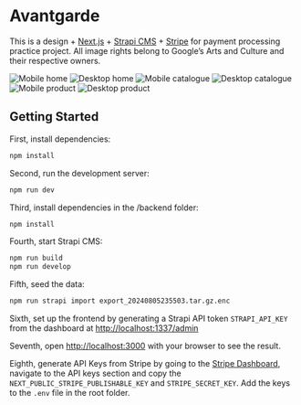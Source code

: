 # Avantgarde

This is a design + [Next.js](https://nextjs.org/) + [Strapi CMS](https://strapi.io/) + [Stripe](https://stripe.com/) for payment processing practice project.
All image rights belong to Google’s Arts and Culture and their respective owners.

![Mobile home](/images/home_mobile.png)
![Desktop home](/images/home_desktop.png)
![Mobile catalogue](/images/catalogue_mobile.png)
![Desktop catalogue](/images/catalogue_desktop.png)
![Mobile product](/images/product_mobile.png)
![Desktop product](/images/product_desktop.png)

## Getting Started

First, install dependencies:

```bash
npm install
```

Second, run the development server:
```bash
npm run dev
```

Third, install dependencies in the /backend folder:
```bash
npm install
```

Fourth, start Strapi CMS:
```bash
npm run build
npm run develop
```

Fifth, seed the data:

```bash
npm run strapi import export_20240805235503.tar.gz.enc 
```

Sixth, set up the frontend by generating a Strapi API token `STRAPI_API_KEY` from the dashboard at [http://localhost:1337/admin](http://localhost:1337/admin)

Seventh, open [http://localhost:3000](http://localhost:3000) with your browser to see the result.

Eighth, generate API Keys from Stripe by going to the [Stripe Dashboard](https://dashboard.stripe.com/), navigate to the API keys section and copy the `NEXT_PUBLIC_STRIPE_PUBLISHABLE_KEY` and `STRIPE_SECRET_KEY`. Add the keys to the `.env` file in the root folder.